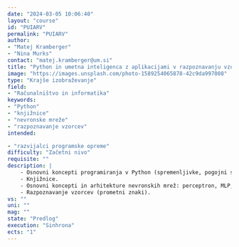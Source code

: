 ```yaml
---
date: "2024-03-05 10:06:40"
layout: "course"
id: "PUIARV"
permalink: "PUIARV"
author:
- "Matej Kramberger"
- "Nina Murks"
contact: "matej.kramberger@um.si"
title: "Python in umetna inteligenca z aplikacijami v razpoznavanju vzorcev"
image: "https://images.unsplash.com/photo-1589254065878-42c9da997008"
type: "Krajše izobraževanje"
field:
- "Računalništvo in informatika"
keywords:
- "Python"
- "knjižnice"
- "nevronske mreže"
- "razpoznavanje vzorcev"
intended:

- "razvijalci programske opreme"
difficulty: "Začetni nivo"
requisite: ""
description: |
    - Osnovni koncepti programiranja v Python (spremenljivke, pogojni stavki, zanke, funkcije).
    - Knjižnice.
    - Osnovni koncepti in arhitekture nevronskih mrež: perceptron, MLP, fully connected (dropout layer, softmax layer, binarno/multiclass/multilabel, različne kriterijske funkcije (loss functions...), konvolutivne nevronske mreže
    - Razpoznavanje vzorcev (prometni znaki).
vs: ""
uni: ""
mag: ""
state: "Predlog"
execution: "Sinhrona"
ects: "1"
---
```


